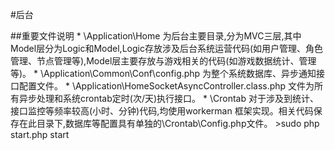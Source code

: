 #后台

##重要文件说明
	* \Application\Home 为后台主要目录,分为MVC三层,其中Model层分为Logic和Model,Logic存放涉及后台系统运营代码(如用户管理、角色管理、节点管理等),Model层主要存放与游戏相关的代码(如游戏数据统计、管理等)。
	* \Application\Common\Conf\config.php  为整个系统数据库、异步通知接口配置文件。
	* \Application\HomeSocketAsyncController.class.php 文件为所有异步处理和系统crontab定时(次/天)执行接口。
	* \Crontab 对于涉及到统计、接口监控等频率较高(小时、分钟)代码,均使用workerman 框架实现。相关代码保存在此目录下,数据库等配置具有单独的\Crontab\Config.php文件。
	>sudo php start.php start


